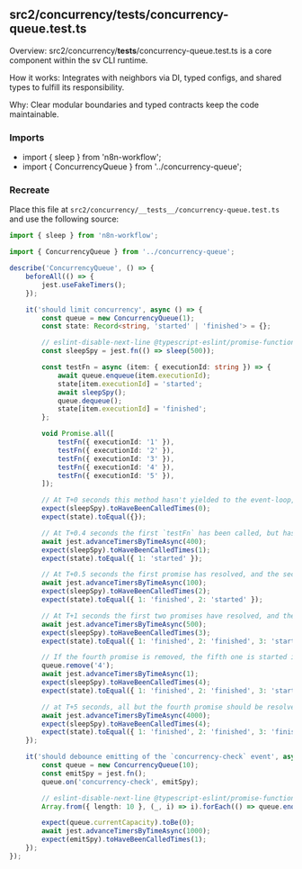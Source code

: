## src2/concurrency/__tests__/concurrency-queue.test.ts

Overview: src2/concurrency/__tests__/concurrency-queue.test.ts is a core component within the sv CLI runtime.

How it works: Integrates with neighbors via DI, typed configs, and shared types to fulfill its responsibility.

Why: Clear modular boundaries and typed contracts keep the code maintainable.

### Imports

- import { sleep } from 'n8n-workflow';
- import { ConcurrencyQueue } from '../concurrency-queue';

### Recreate

Place this file at `src2/concurrency/__tests__/concurrency-queue.test.ts` and use the following source:

```ts
import { sleep } from 'n8n-workflow';

import { ConcurrencyQueue } from '../concurrency-queue';

describe('ConcurrencyQueue', () => {
	beforeAll(() => {
		jest.useFakeTimers();
	});

	it('should limit concurrency', async () => {
		const queue = new ConcurrencyQueue(1);
		const state: Record<string, 'started' | 'finished'> = {};

		// eslint-disable-next-line @typescript-eslint/promise-function-async
		const sleepSpy = jest.fn(() => sleep(500));

		const testFn = async (item: { executionId: string }) => {
			await queue.enqueue(item.executionId);
			state[item.executionId] = 'started';
			await sleepSpy();
			queue.dequeue();
			state[item.executionId] = 'finished';
		};

		void Promise.all([
			testFn({ executionId: '1' }),
			testFn({ executionId: '2' }),
			testFn({ executionId: '3' }),
			testFn({ executionId: '4' }),
			testFn({ executionId: '5' }),
		]);

		// At T+0 seconds this method hasn't yielded to the event-loop, so no `testFn` calls are made
		expect(sleepSpy).toHaveBeenCalledTimes(0);
		expect(state).toEqual({});

		// At T+0.4 seconds the first `testFn` has been called, but hasn't resolved
		await jest.advanceTimersByTimeAsync(400);
		expect(sleepSpy).toHaveBeenCalledTimes(1);
		expect(state).toEqual({ 1: 'started' });

		// At T+0.5 seconds the first promise has resolved, and the second one has stared
		await jest.advanceTimersByTimeAsync(100);
		expect(sleepSpy).toHaveBeenCalledTimes(2);
		expect(state).toEqual({ 1: 'finished', 2: 'started' });

		// At T+1 seconds the first two promises have resolved, and the third one has stared
		await jest.advanceTimersByTimeAsync(500);
		expect(sleepSpy).toHaveBeenCalledTimes(3);
		expect(state).toEqual({ 1: 'finished', 2: 'finished', 3: 'started' });

		// If the fourth promise is removed, the fifth one is started in the next tick
		queue.remove('4');
		await jest.advanceTimersByTimeAsync(1);
		expect(sleepSpy).toHaveBeenCalledTimes(4);
		expect(state).toEqual({ 1: 'finished', 2: 'finished', 3: 'started', 5: 'started' });

		// at T+5 seconds, all but the fourth promise should be resolved
		await jest.advanceTimersByTimeAsync(4000);
		expect(sleepSpy).toHaveBeenCalledTimes(4);
		expect(state).toEqual({ 1: 'finished', 2: 'finished', 3: 'finished', 5: 'finished' });
	});

	it('should debounce emitting of the `concurrency-check` event', async () => {
		const queue = new ConcurrencyQueue(10);
		const emitSpy = jest.fn();
		queue.on('concurrency-check', emitSpy);

		// eslint-disable-next-line @typescript-eslint/promise-function-async
		Array.from({ length: 10 }, (_, i) => i).forEach(() => queue.enqueue('1'));

		expect(queue.currentCapacity).toBe(0);
		await jest.advanceTimersByTimeAsync(1000);
		expect(emitSpy).toHaveBeenCalledTimes(1);
	});
});

```
